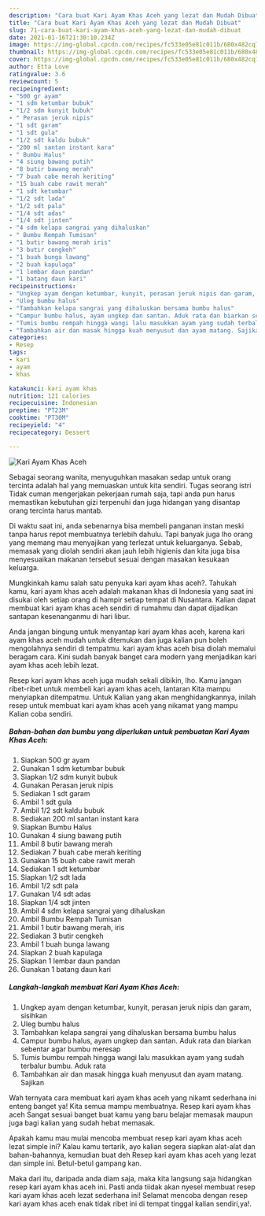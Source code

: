 ```yaml
---
description: "Cara buat Kari Ayam Khas Aceh yang lezat dan Mudah Dibuat"
title: "Cara buat Kari Ayam Khas Aceh yang lezat dan Mudah Dibuat"
slug: 71-cara-buat-kari-ayam-khas-aceh-yang-lezat-dan-mudah-dibuat
date: 2021-01-16T21:30:10.234Z
image: https://img-global.cpcdn.com/recipes/fc533e05e81c011b/680x482cq70/kari-ayam-khas-aceh-foto-resep-utama.jpg
thumbnail: https://img-global.cpcdn.com/recipes/fc533e05e81c011b/680x482cq70/kari-ayam-khas-aceh-foto-resep-utama.jpg
cover: https://img-global.cpcdn.com/recipes/fc533e05e81c011b/680x482cq70/kari-ayam-khas-aceh-foto-resep-utama.jpg
author: Etta Love
ratingvalue: 3.6
reviewcount: 5
recipeingredient:
- "500 gr ayam"
- "1 sdm ketumbar bubuk"
- "1/2 sdm kunyit bubuk"
- " Perasan jeruk nipis"
- "1 sdt garam"
- "1 sdt gula"
- "1/2 sdt kaldu bubuk"
- "200 ml santan instant kara"
- " Bumbu Halus"
- "4 siung bawang putih"
- "8 butir bawang merah"
- "7 buah cabe merah keriting"
- "15 buah cabe rawit merah"
- "1 sdt ketumbar"
- "1/2 sdt lada"
- "1/2 sdt pala"
- "1/4 sdt adas"
- "1/4 sdt jinten"
- "4 sdm kelapa sangrai yang dihaluskan"
- " Bumbu Rempah Tumisan"
- "1 butir bawang merah iris"
- "3 butir cengkeh"
- "1 buah bunga lawang"
- "2 buah kapulaga"
- "1 lembar daun pandan"
- "1 batang daun kari"
recipeinstructions:
- "Ungkep ayam dengan ketumbar, kunyit, perasan jeruk nipis dan garam, sisihkan"
- "Uleg bumbu halus"
- "Tambahkan kelapa sangrai yang dihaluskan bersama bumbu halus"
- "Campur bumbu halus, ayam ungkep dan santan. Aduk rata dan biarkan sebentar agar bumbu meresap"
- "Tumis bumbu rempah hingga wangi lalu masukkan ayam yang sudah terbalur bumbu. Aduk rata"
- "Tambahkan air dan masak hingga kuah menyusut dan ayam matang. Sajikan"
categories:
- Resep
tags:
- kari
- ayam
- khas

katakunci: kari ayam khas 
nutrition: 121 calories
recipecuisine: Indonesian
preptime: "PT23M"
cooktime: "PT30M"
recipeyield: "4"
recipecategory: Dessert

---
```



![Kari Ayam Khas Aceh](https://img-global.cpcdn.com/recipes/fc533e05e81c011b/680x482cq70/kari-ayam-khas-aceh-foto-resep-utama.jpg)

Sebagai seorang wanita, menyuguhkan masakan sedap untuk orang tercinta adalah hal yang memuaskan untuk kita sendiri. Tugas seorang istri Tidak cuman mengerjakan pekerjaan rumah saja, tapi anda pun harus memastikan kebutuhan gizi terpenuhi dan juga hidangan yang disantap orang tercinta harus mantab.

Di waktu  saat ini, anda sebenarnya bisa membeli panganan instan meski tanpa harus repot membuatnya terlebih dahulu. Tapi banyak juga lho orang yang memang mau menyajikan yang terlezat untuk keluarganya. Sebab, memasak yang diolah sendiri akan jauh lebih higienis dan kita juga bisa menyesuaikan makanan tersebut sesuai dengan masakan kesukaan keluarga. 



Mungkinkah kamu salah satu penyuka kari ayam khas aceh?. Tahukah kamu, kari ayam khas aceh adalah makanan khas di Indonesia yang saat ini disukai oleh setiap orang di hampir setiap tempat di Nusantara. Kalian dapat membuat kari ayam khas aceh sendiri di rumahmu dan dapat dijadikan santapan kesenanganmu di hari libur.

Anda jangan bingung untuk menyantap kari ayam khas aceh, karena kari ayam khas aceh mudah untuk ditemukan dan juga kalian pun boleh mengolahnya sendiri di tempatmu. kari ayam khas aceh bisa diolah memalui beragam cara. Kini sudah banyak banget cara modern yang menjadikan kari ayam khas aceh lebih lezat.

Resep kari ayam khas aceh juga mudah sekali dibikin, lho. Kamu jangan ribet-ribet untuk membeli kari ayam khas aceh, lantaran Kita mampu menyiapkan ditempatmu. Untuk Kalian yang akan menghidangkannya, inilah resep untuk membuat kari ayam khas aceh yang nikamat yang mampu Kalian coba sendiri.

<!--inarticleads1-->

##### Bahan-bahan dan bumbu yang diperlukan untuk pembuatan Kari Ayam Khas Aceh:

1. Siapkan 500 gr ayam
1. Gunakan 1 sdm ketumbar bubuk
1. Siapkan 1/2 sdm kunyit bubuk
1. Gunakan  Perasan jeruk nipis
1. Sediakan 1 sdt garam
1. Ambil 1 sdt gula
1. Ambil 1/2 sdt kaldu bubuk
1. Sediakan 200 ml santan instant kara
1. Siapkan  Bumbu Halus
1. Gunakan 4 siung bawang putih
1. Ambil 8 butir bawang merah
1. Sediakan 7 buah cabe merah keriting
1. Gunakan 15 buah cabe rawit merah
1. Sediakan 1 sdt ketumbar
1. Siapkan 1/2 sdt lada
1. Ambil 1/2 sdt pala
1. Gunakan 1/4 sdt adas
1. Siapkan 1/4 sdt jinten
1. Ambil 4 sdm kelapa sangrai yang dihaluskan
1. Ambil  Bumbu Rempah Tumisan
1. Ambil 1 butir bawang merah, iris
1. Sediakan 3 butir cengkeh
1. Ambil 1 buah bunga lawang
1. Siapkan 2 buah kapulaga
1. Siapkan 1 lembar daun pandan
1. Gunakan 1 batang daun kari




<!--inarticleads2-->

##### Langkah-langkah membuat Kari Ayam Khas Aceh:

1. Ungkep ayam dengan ketumbar, kunyit, perasan jeruk nipis dan garam, sisihkan
1. Uleg bumbu halus
1. Tambahkan kelapa sangrai yang dihaluskan bersama bumbu halus
1. Campur bumbu halus, ayam ungkep dan santan. Aduk rata dan biarkan sebentar agar bumbu meresap
1. Tumis bumbu rempah hingga wangi lalu masukkan ayam yang sudah terbalur bumbu. Aduk rata
1. Tambahkan air dan masak hingga kuah menyusut dan ayam matang. Sajikan




Wah ternyata cara membuat kari ayam khas aceh yang nikamt sederhana ini enteng banget ya! Kita semua mampu membuatnya. Resep kari ayam khas aceh Sangat sesuai banget buat kamu yang baru belajar memasak maupun juga bagi kalian yang sudah hebat memasak.

Apakah kamu mau mulai mencoba membuat resep kari ayam khas aceh lezat simple ini? Kalau kamu tertarik, ayo kalian segera siapkan alat-alat dan bahan-bahannya, kemudian buat deh Resep kari ayam khas aceh yang lezat dan simple ini. Betul-betul gampang kan. 

Maka dari itu, daripada anda diam saja, maka kita langsung saja hidangkan resep kari ayam khas aceh ini. Pasti anda tiidak akan nyesel membuat resep kari ayam khas aceh lezat sederhana ini! Selamat mencoba dengan resep kari ayam khas aceh enak tidak ribet ini di tempat tinggal kalian sendiri,ya!.

